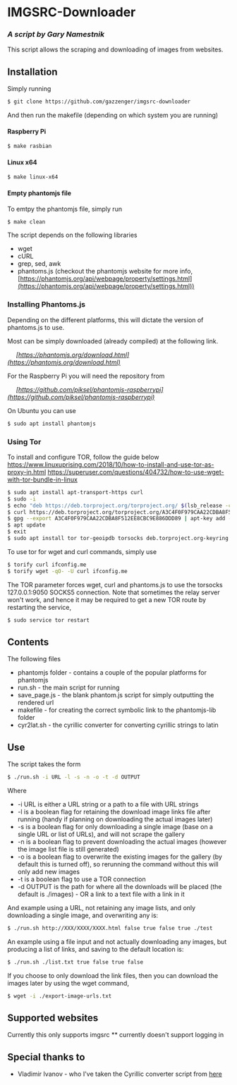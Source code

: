 # IMGSRC-Downloader
### *A script by Gary Namestnik*

This script allows the scraping and downloading of images from websites.

## Installation
Simply running
```bash
$ git clone https://github.com/gazzenger/imgsrc-downloader
```
And then run the makefile (depending on which system you are running)
#### Raspberry Pi
```bash
$ make rasbian
```
#### Linux x64
```bash
$ make linux-x64
```
#### Empty phantomjs file
To emtpy the phantomjs file, simply run
```bash
$ make clean
```


The script depends on the following libraries
* wget
* cURL
* grep, sed, awk
* phantoms.js (checkout the phantomjs website for more info, [https://phantomjs.org/api/webpage/property/settings.html](https://phantomjs.org/api/webpage/property/settings.html))


### Installing Phantoms.js
Depending on the different platforms, this will dictate the version of phantoms.js to use.

Most can be simply downloaded (already compiled) at the following link.

&nbsp;&nbsp;&nbsp;&nbsp;&nbsp;*[https://phantomjs.org/download.html](https://phantomjs.org/download.html)*

For the Raspberry Pi you will need the repository from

&nbsp;&nbsp;&nbsp;&nbsp;&nbsp;*[https://github.com/piksel/phantomjs-raspberrypi](https://github.com/piksel/phantomjs-raspberrypi)*

On Ubuntu you can use 
```bash
$ sudo apt install phantomjs
```

### Using Tor
To install and configure TOR, follow the guide below
https://www.linuxuprising.com/2018/10/how-to-install-and-use-tor-as-proxy-in.html
https://superuser.com/questions/404732/how-to-use-wget-with-tor-bundle-in-linux

```bash
$ sudo apt install apt-transport-https curl
$ sudo -i
$ echo "deb https://deb.torproject.org/torproject.org/ $(lsb_release -cs) main" > /etc/apt/sources.list.d/tor.list
$ curl https://deb.torproject.org/torproject.org/A3C4F0F979CAA22CDBA8F512EE8CBC9E886DDD89.asc | gpg --import
$ gpg --export A3C4F0F979CAA22CDBA8F512EE8CBC9E886DDD89 | apt-key add -
$ apt update
$ exit
$ sudo apt install tor tor-geoipdb torsocks deb.torproject.org-keyring
```

To use tor for wget and curl commands, simply use
```bash
$ torify curl ifconfig.me
$ torify wget -qO- -U curl ifconfig.me
```

The TOR parameter forces wget, curl and phantoms.js to use the torsocks 127.0.0.1:9050 SOCKS5 connection.
Note that sometimes the relay server won't work, and hence it may be required to get a new TOR route by restarting the service,
```bash
$ sudo service tor restart
```

## Contents

The following files
* phantomjs folder - contains a couple of the popular platforms for phantomjs
* run.sh - the main script for running
* save_page.js - the blank phantom.js script for simply outputting the rendered url
* makefile - for creating the correct symbolic link to the phantomjs-lib folder
* cyr2lat.sh - the cyrillic converter for converting cyrillic strings to latin

## Use

The script takes the form

```bash
$ ./run.sh -i URL -l -s -n -o -t -d OUTPUT
```
Where
* -i URL is either a URL string or a path to a file with URL strings
* -l is a boolean flag for retaining the download image links file after running (handy if planning on downloading the actual images later)
* -s is a boolean flag for only downloading a single image (base on a single URL or list of URLs), and will not scrape the gallery
* -n is a boolean flag to prevent downloading the actual images (however the image list file is still generated)
* -o is a boolean flag to overwrite the existing images for the gallery (by default this is turned off), so rerunning the command without this will only add new images
* -t is a boolean flag to use a TOR connection
* -d OUTPUT is the path for where all the downloads will be placed (the default is ./images) - OR a link to a text file with a link in it

And example using a URL, not retaining any image lists, and only downloading a single image, and overwriting any is:
```bash
$ ./run.sh http://XXX/XXXX/XXXX.html false true false true ./test
```

An example using a file input and not actually downloading any images, but producing a list of links, and saving to the default location is:
```bash
$ ./run.sh ./list.txt true false true false
```

If you choose to only download the link files, then you can download the images later by using the wget command,
```bash
$ wget -i ./export-image-urls.txt
```

## Supported websites
Currently this only supports imgsrc
** currently doesn't support logging in

## Special thanks to
* Vladimir Ivanov - who I've taken the Cyrillic converter script from [here](https://vladimir-ivanov.net/batch-rename-files-with-cyrillic-filenames-to-latin-ones-transliterate-file-names/)